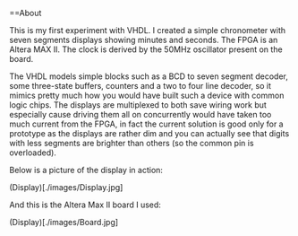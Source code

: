 ==About

This is my first experiment with VHDL. I created a simple chronometer with seven segments displays showing minutes and seconds. The FPGA is an Altera MAX II. The clock is derived by the 50MHz oscillator present on the board.

The VHDL models simple blocks such as a BCD to seven segment decoder, some three-state buffers, counters and a two to four line decoder, so it mimics pretty much how you would have built such a device
with common logic chips. The displays are multiplexed to both save wiring work but especially cause driving them all on concurrently would have taken too much current from the FPGA, in fact the current 
solution is good only for a prototype as the displays are rather dim and you can actually see that digits with less segments are brighter than others (so the common pin is overloaded).

Below is a picture of the display in action:

(Display)[./images/Display.jpg]

And this is the Altera Max II board I used:

(Display)[./images/Board.jpg]
